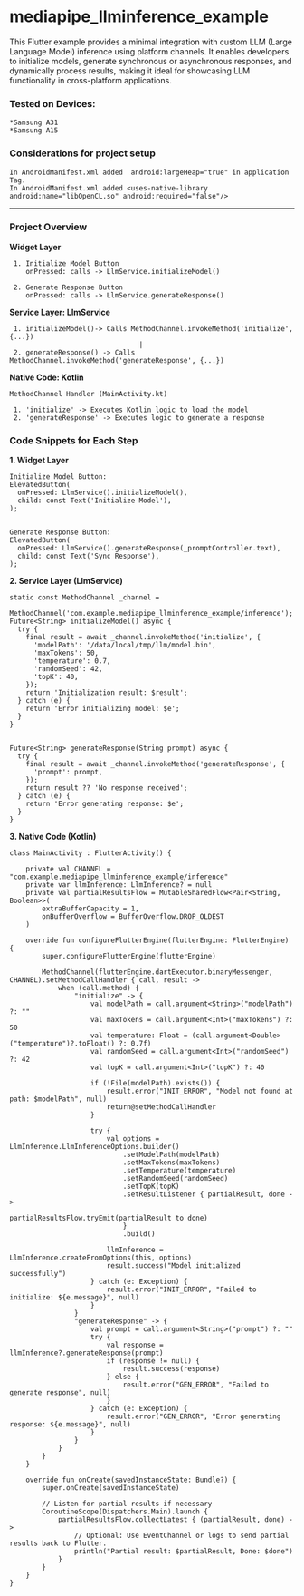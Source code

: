 # mediapipe_llminference_example
This Flutter example provides a minimal integration with custom LLM (Large Language Model) inference using platform channels. It enables developers to initialize models, generate synchronous or asynchronous responses, and dynamically process results, making it ideal for showcasing LLM functionality in cross-platform applications.


### Tested on Devices:

    *Samsung A31
    *Samsung A15 


### Considerations for project setup

    In AndroidManifest.xml added  android:largeHeap="true" in application Tag.
    In AndroidManifest.xml added <uses-native-library android:name="libOpenCL.so" android:required="false"/>

---------------------------------


### Project Overview 
**Widget Layer**

     1. Initialize Model Button     
        onPressed: calls -> LlmService.initializeModel()
                                   
     2. Generate Response Button    
        onPressed: calls -> LlmService.generateResponse()


**Service Layer: LlmService**

     1. initializeModel()-> Calls MethodChannel.invokeMethod('initialize', {...}) 
                                    |
     2. generateResponse() -> Calls MethodChannel.invokeMethod('generateResponse', {...}) 



**Native Code: Kotlin**

    MethodChannel Handler (MainActivity.kt) 

     1. 'initialize' -> Executes Kotlin logic to load the model 
     2. 'generateResponse' -> Executes logic to generate a response 




### Code Snippets for Each Step

**1. Widget Layer**

```
Initialize Model Button:
ElevatedButton(
  onPressed: LlmService().initializeModel(),
  child: const Text('Initialize Model'),
);


Generate Response Button:
ElevatedButton(
  onPressed: LlmService().generateResponse(_promptController.text),
  child: const Text('Sync Response'),
);
```


**2. Service Layer (LlmService)**

```
static const MethodChannel _channel =
      MethodChannel('com.example.mediapipe_llminference_example/inference');
Future<String> initializeModel() async {
  try {
    final result = await _channel.invokeMethod('initialize', {
      'modelPath': '/data/local/tmp/llm/model.bin',
      'maxTokens': 50,
      'temperature': 0.7,
      'randomSeed': 42,
      'topK': 40,
    });
    return 'Initialization result: $result';
  } catch (e) {
    return 'Error initializing model: $e';
  }
}


Future<String> generateResponse(String prompt) async {
  try {
    final result = await _channel.invokeMethod('generateResponse', {
      'prompt': prompt,
    });
    return result ?? 'No response received';
  } catch (e) {
    return 'Error generating response: $e';
  }
}
```



**3. Native Code (Kotlin)**


```
class MainActivity : FlutterActivity() {

    private val CHANNEL = "com.example.mediapipe_llminference_example/inference"
    private var llmInference: LlmInference? = null
    private val partialResultsFlow = MutableSharedFlow<Pair<String, Boolean>>(
        extraBufferCapacity = 1,
        onBufferOverflow = BufferOverflow.DROP_OLDEST
    )

    override fun configureFlutterEngine(flutterEngine: FlutterEngine) {
        super.configureFlutterEngine(flutterEngine)

        MethodChannel(flutterEngine.dartExecutor.binaryMessenger, CHANNEL).setMethodCallHandler { call, result ->
            when (call.method) {
                "initialize" -> {
                    val modelPath = call.argument<String>("modelPath") ?: ""
                    val maxTokens = call.argument<Int>("maxTokens") ?: 50
                    val temperature: Float = (call.argument<Double>("temperature")?.toFloat() ?: 0.7f)
                    val randomSeed = call.argument<Int>("randomSeed") ?: 42
                    val topK = call.argument<Int>("topK") ?: 40

                    if (!File(modelPath).exists()) {
                        result.error("INIT_ERROR", "Model not found at path: $modelPath", null)
                        return@setMethodCallHandler
                    }

                    try {
                        val options = LlmInference.LlmInferenceOptions.builder()
                            .setModelPath(modelPath)
                            .setMaxTokens(maxTokens)
                            .setTemperature(temperature)
                            .setRandomSeed(randomSeed)
                            .setTopK(topK)
                            .setResultListener { partialResult, done ->
                                partialResultsFlow.tryEmit(partialResult to done)
                            }
                            .build()

                        llmInference = LlmInference.createFromOptions(this, options)
                        result.success("Model initialized successfully")
                    } catch (e: Exception) {
                        result.error("INIT_ERROR", "Failed to initialize: ${e.message}", null)
                    }
                }
                "generateResponse" -> {
                    val prompt = call.argument<String>("prompt") ?: ""
                    try {
                        val response = llmInference?.generateResponse(prompt)
                        if (response != null) {
                            result.success(response)
                        } else {
                            result.error("GEN_ERROR", "Failed to generate response", null)
                        }
                    } catch (e: Exception) {
                        result.error("GEN_ERROR", "Error generating response: ${e.message}", null)
                    }
                }
            }
        }
    }

    override fun onCreate(savedInstanceState: Bundle?) {
        super.onCreate(savedInstanceState)

        // Listen for partial results if necessary
        CoroutineScope(Dispatchers.Main).launch {
            partialResultsFlow.collectLatest { (partialResult, done) ->
                // Optional: Use EventChannel or logs to send partial results back to Flutter.
                println("Partial result: $partialResult, Done: $done")
            }
        }
    }
}


```




